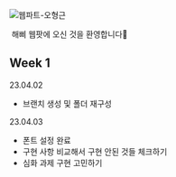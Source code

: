![웹파트-오형근](https://user-images.githubusercontent.com/79238676/227774852-42882d62-bc9b-4eb1-a060-6d3033989a36.png)

 해삐 웹팟에 오신 것을 환영합니다🌼

## Week 1

23.04.02

- 브랜치 생성 및 폴더 재구성

23.04.03

- 폰트 설정 완료
- 구현 사항 비교해서 구현 안된 것들 체크하기
- 심화 과제 구현 고민하기